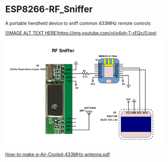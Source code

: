 # ESP8266-RF_Sniffer
A portable hendheld device to sniff common 433MHz remote controls

[![IMAGE ALT TEXT HERE]https://img.youtube.com/vi/o4oh-T-rEQc/0.jpg)](https://www.youtube.com/watch?v=o4oh-T-rEQc)

<img src="/resources/RF-Sniffer.png" >


 
<a href="/resources/How-to-make-a-Air-Cooled-433MHz-antenna.pdf">How-to-make-a-Air-Cooled-433MHz-antenna.pdf</a>


